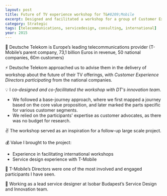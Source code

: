 ```yaml
---
layout: post
title: Future of TV experience workshop for T&#8209;Mobile
excerpt: Designed and facilitated a workshop for a group of Customer Experience Directors from 7 countries
category: Strategic
tags: [telecommunications, servicedesign, consulting, international]
year: 2015
---
```


🏢 Deutsche Telekom is Europe’s leading telecommunications provider (T-Mobile’s parent company, 73,1 billion Euros in revenue, 50 national companies, 60m customers) 

⚡ Deutsche Telekom approached us to advise them in the delivery of workshop about the future of their TV offerings, with *Customer Experience Directors participating* from the national companies.

💡 I *co-designed and co-facilitated the workshop with DT's innovation team*. 

* We followed a base-journey approach, where we first mapped a journey based on the core value proposition, and later marked the parts specific for various customer segments. 
* We relied on the participants' expertise as customer advocates, as there was no budget for research. 

✌️ The workshop served as an inspiration for a follow-up large scale project. 

💰 Value I brought to the project:

* Experience in facilitating international workshops
* Service design experience with T-Mobile 

💙 T-Mobile’s Directors were one of the most involved and engaged participants I have seen. 

👥 Working as a lead service designer at Isobar Budapest’s Service Design and Innovation team.